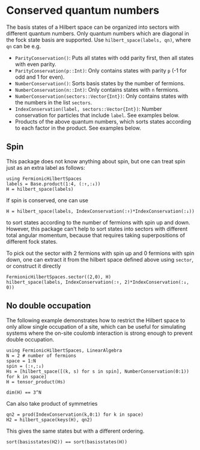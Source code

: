 
# Conserved quantum numbers
The basis states of a Hilbert space can be organized into sectors with different quantum numbers. Only quantum numbers which are diagonal in the fock state basis are supported. Use `hilbert_space(labels, qn)`, where `qn` can be e.g.
- `ParityConservation()`: Puts all states with odd parity first, then all states with even parity.
- `ParityConservation(p::Int)`: Only contains states with parity `p` (-1 for odd and 1 for even).
- `NumberConservation()`: Sorts basis states by the number of fermions.
- `NumberConservation(n::Int)`: Only contains states with `n` fermions.
- `NumberConservation(sectors::Vector{Int})`: Only contains states with the numbers in the list `sectors`.
- `IndexConservation(label, sectors::Vector{Int})`: Number conservation for particles that include `label`. See examples below.
- Products of the above quantum numbers, which sorts states according to each factor in the product. See examples below.




## Spin
This package does not know anything about spin, but one can treat spin just as an extra label as follows:
```@example spin
using FermionicHilbertSpaces
labels = Base.product(1:4, (:↑,:↓))
H = hilbert_space(labels)
```
If spin is conserved, one can use 
```@example spin
H = hilbert_space(labels, IndexConservation(:↑)*IndexConservation(:↓))
```
to sort states according to the number of fermions with spin up and down. However, this package can't help to sort states into sectors with different total angular momentum, because that requires taking superpositions of different fock states.

To pick out the sector with 2 fermions with spin up and 0 fermions with spin down, one can extract it from the hilbert space defined above using `sector`, or construct it directly
```@example spin
FermionicHilbertSpaces.sector((2,0), H)
hilbert_space(labels, IndexConservation(:↑, 2)*IndexConservation(:↓, 0))
```

## No double occupation

The following example demonstrates how to restrict the Hilbert space to only allow single occupation of a site, which can be useful for simulating systems where the on-site coulomb interaction is strong enough to prevent double occupation.

```@example double_occupation
using FermionicHilbertSpaces, LinearAlgebra
N = 2 # number of fermions
space = 1:N 
spin = (:↑,:↓)
Hs = [hilbert_space([(k, s) for s in spin], NumberConservation(0:1)) for k in space]
H = tensor_product(Hs)
```

```@example double_occupation
dim(H) == 3^N
```

Can also take product of symmetries
```@example double_occupation
qn2 = prod(IndexConservation(k,0:1) for k in space)
H2 = hilbert_space(keys(H), qn2)
```

This gives the same states but with a different ordering.
```@example double_occupation
sort(basisstates(H2)) == sort(basisstates(H))
```

